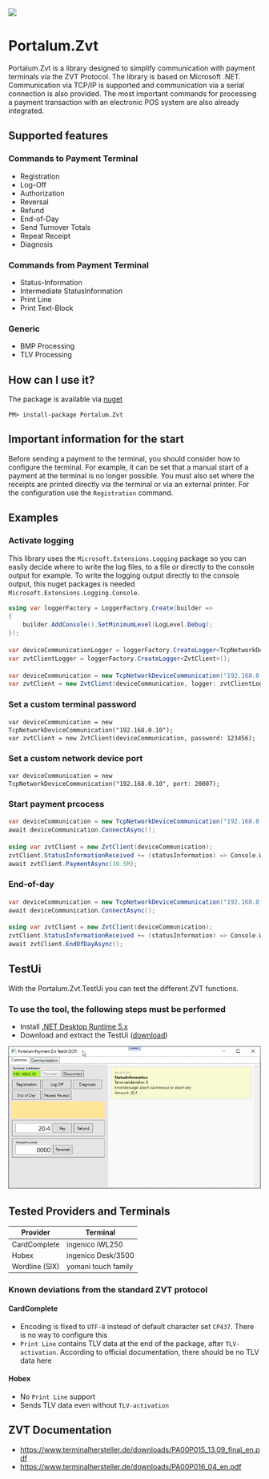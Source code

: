 <img src="https://raw.githubusercontent.com/Portalum/Portalum.Zvt/main/doc/logo.png" width="200">

# Portalum.Zvt

Portalum.Zvt is a library designed to simplify communication with payment terminals via the ZVT Protocol. The library is based on Microsoft .NET. Communication via TCP/IP is supported and communication via a serial connection is also provided. The most important commands for processing a payment transaction with an electronic POS system are also already integrated.

## Supported features

### Commands to Payment Terminal

- Registration
- Log-Off
- Authorization
- Reversal
- Refund
- End-of-Day
- Send Turnover Totals
- Repeat Receipt
- Diagnosis

### Commands from Payment Terminal

- Status-Information
- Intermediate StatusInformation
- Print Line
- Print Text-Block

### Generic

- BMP Processing
- TLV Processing

## How can I use it?

The package is available via [nuget](https://www.nuget.org/packages/Portalum.Zvt)
```
PM> install-package Portalum.Zvt
```

## Important information for the start

Before sending a payment to the terminal, you should consider how to configure the terminal. For example, it can be set that a manual start of a payment at the terminal is no longer possible. You must also set where the receipts are printed directly via the terminal or via an external printer. For the configuration use the `Registration` command.

## Examples

### Activate logging

This library uses the `Microsoft.Extensions.Logging` package so you can easily decide where to write the log files, to a file or directly to the console output for example.
To write the logging output directly to the console output, this nuget packages is needed `Microsoft.Extensions.Logging.Console`.

```cs
using var loggerFactory = LoggerFactory.Create(builder =>
{
    builder.AddConsole().SetMinimumLevel(LogLevel.Debug);
});

var deviceCommunicationLogger = loggerFactory.CreateLogger<TcpNetworkDeviceCommunication>();
var zvtClientLogger = loggerFactory.CreateLogger<ZvtClient>();

var deviceCommunication = new TcpNetworkDeviceCommunication("192.168.0.10", logger: deviceCommunicationLogger);
var zvtClient = new ZvtClient(deviceCommunication, logger: zvtClientLogger);
```

### Set a custom terminal password

```
var deviceCommunication = new TcpNetworkDeviceCommunication("192.168.0.10");
var zvtClient = new ZvtClient(deviceCommunication, password: 123456);
```

### Set a custom network device port

```
var deviceCommunication = new TcpNetworkDeviceCommunication("192.168.0.10", port: 20007);
```

### Start payment prcocess
```cs
var deviceCommunication = new TcpNetworkDeviceCommunication("192.168.0.10");
await deviceCommunication.ConnectAsync();

using var zvtClient = new ZvtClient(deviceCommunication);
zvtClient.StatusInformationReceived += (statusInformation) => Console.WriteLine(statusInformation.ErrorMessage);
await zvtClient.PaymentAsync(10.5M);
```

### End-of-day
```cs
var deviceCommunication = new TcpNetworkDeviceCommunication("192.168.0.10");
await deviceCommunication.ConnectAsync();

using var zvtClient = new ZvtClient(deviceCommunication);
zvtClient.StatusInformationReceived += (statusInformation) => Console.WriteLine(statusInformation.ErrorMessage);
await zvtClient.EndOfDayAsync();
```

## TestUi
With the Portalum.Zvt.TestUi you can test the different ZVT functions.

### To use the tool, the following steps must be performed

- Install [.NET Desktop Runtime 5.x](https://dotnet.microsoft.com/download/dotnet/5.0)
- Download and extract the TestUi ([download](https://github.com/Portalum/Portalum.Zvt/releases/latest/download/Portalum.Zvt.TestUi.zip))

![Portalum.Zvt.TestUi](/doc/TestUi.png)

## Tested Providers and Terminals

Provider | Terminal | 
--- | --- |
CardComplete | ingenico iWL250 |
Hobex | ingenico Desk/3500 |
Wordline (SIX) | yomani touch family |

### Known deviations from the standard ZVT protocol

#### CardComplete
- Encoding is fixed to `UTF-8` instead of default character set `CP437`. There is no way to configure this
- `Print Line` contains TLV data at the end of the package, after `TLV-activation`. According to official documentation, there should be no TLV data here

#### Hobex
- No `Print Line` support
- Sends TLV data even without `TLV-activation`

## ZVT Documentation
- https://www.terminalhersteller.de/downloads/PA00P015_13.09_final_en.pdf
- https://www.terminalhersteller.de/downloads/PA00P016_04_en.pdf
